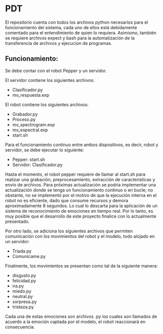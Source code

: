 # PDT

El repositorio cuenta con todos los archivos python necesarios para el funcionamiento del sistema, cada uno de ellos está debidamente comentado para el entendimiento de quien lo requiera. Asimismo, también se requiere archivos expect y bash para la automatización de la transferencia de archivos y ejecucion de programas.

## Funcionamiento:

Se debe contar con el robot Pepper y un servidor.

El servidor contiene los siguientes archivos:
- Clasificador.py
- mv_respuesta.exp

El robot contiene los siguientes archivos:
- Grabador.py
- Proceso.py
- mv_spectrogram.exp
- mv_espectral.exp
- start.sh

Para el funcionamiento continuo entre ambos dispositivos, es decir, robot y servidor, se debe ejecutar lo siguiente:

- Pepper: start.sh
- Servidor: Clasificador.py

Hasta el momento, el robot pepper requiere de llamar al start.sh para realizar una grabación, preprocesamiento, extracción de características y envío de archivos. Para próximas actualización se podría implementar una actualización donde se tenga un funcionamiento continuo o en bucle; no obstante, no se implementó por el motivo de que la ejecución interna en el robot no es eficiente, dado que consume recursos y demora aproximadamente 8 segundos. Lo cual lo descarta para la aplicación de un sistema de reconocimiento de emociones en tiempo real. Por lo tanto, es muy posible que el desarrollo de este proyecto finalice con lo actualmente presentado.

Por otro lado, se adiciona los siguientes archivos que permiten comunicación con los movimientos del robot y el modelo, todo alojado en un servidor:
- Triada.py
- Comunicame.py

Finalmente, los movimientos se presentan como tal de la siguiente manera:
- disgusto.py
- felicidad.py
- ira.py
- miedo.py
- neutral.py
- sorpresa.py
- tristeza.py

Cada una de estas emociones son archivos .py los cuales son llamados de acuerdo a la emoción captada por el modelo, el robot reaccionará en consecuencia.
